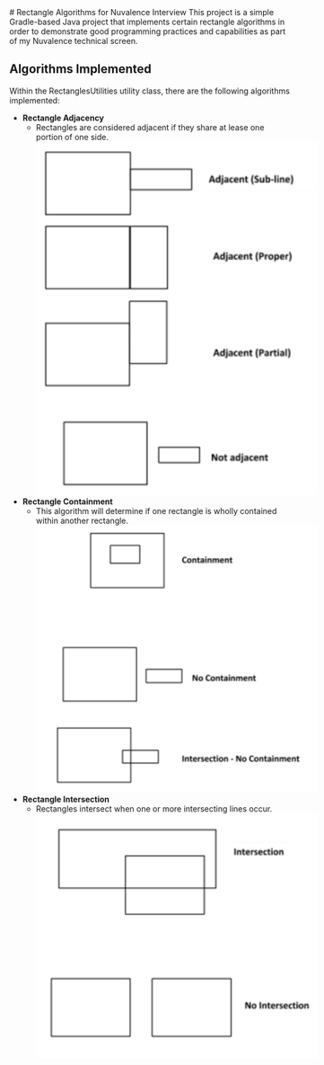 <style type="text/css">
.readme-material img{max-width:500px}
</style>
<div class="readme-material">
# Rectangle Algorithms for Nuvalence Interview
This project is a simple Gradle-based Java project that implements certain rectangle algorithms in order to demonstrate good programming practices and capabilities as part of my Nuvalence technical screen.


## Algorithms Implemented
Within the RectanglesUtilities utility class, there are the following algorithms implemented:



- **Rectangle Adjacency**
    - Rectangles are considered adjacent if they share at lease one portion of one side.
  ![Image depicting adjacency in rectangles](https://raw.githubusercontent.com/br-wrght/nuvalence-exercise/master/docs/images/adjacency.png)
- **Rectangle Containment**
    - This algorithm will determine if one rectangle is wholly contained within another rectangle.
  ![Image depicting containment in rectangles](https://raw.githubusercontent.com/br-wrght/nuvalence-exercise/master/docs/images/containment.png)
- **Rectangle Intersection**
    - Rectangles intersect when one or more intersecting lines occur.
  ![Image depicting intersections in rectangles](https://raw.githubusercontent.com/br-wrght/nuvalence-exercise/master/docs/images/intersection.png)

</div>